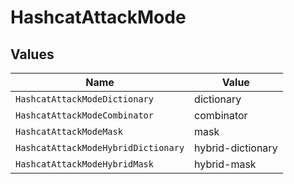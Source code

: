 # HashcatAttackMode


## Values

| Name                                | Value                               |
| ----------------------------------- | ----------------------------------- |
| `HashcatAttackModeDictionary`       | dictionary                          |
| `HashcatAttackModeCombinator`       | combinator                          |
| `HashcatAttackModeMask`             | mask                                |
| `HashcatAttackModeHybridDictionary` | hybrid-dictionary                   |
| `HashcatAttackModeHybridMask`       | hybrid-mask                         |